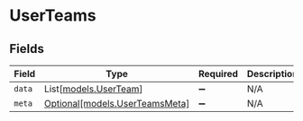 # UserTeams


## Fields

| Field                                                        | Type                                                         | Required                                                     | Description                                                  |
| ------------------------------------------------------------ | ------------------------------------------------------------ | ------------------------------------------------------------ | ------------------------------------------------------------ |
| `data`                                                       | List[[models.UserTeam](../models/userteam.md)]               | :heavy_minus_sign:                                           | N/A                                                          |
| `meta`                                                       | [Optional[models.UserTeamsMeta]](../models/userteamsmeta.md) | :heavy_minus_sign:                                           | N/A                                                          |
